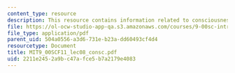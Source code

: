 ```yaml
---
content_type: resource
description: This resource contains information related to consciousness.
file: https://ol-ocw-studio-app-qa.s3.amazonaws.com/courses/9-00sc-introduction-to-psychology-fall-2011/2211e2452a9bc47afce5b7a2179e4083_MIT9_00SCF11_lec08_consc.pdf
file_type: application/pdf
parent_uid: 504a0556-a3d6-731e-b23a-dd60493cf4d4
resourcetype: Document
title: MIT9_00SCF11_lec08_consc.pdf
uid: 2211e245-2a9b-c47a-fce5-b7a2179e4083
---
```

